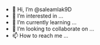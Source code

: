 - 👋 Hi, I’m @saleamlak9D
- 👀 I’m interested in ...
- 🌱 I’m currently learning ...
- 💞️ I’m looking to collaborate on ...
- 📫 How to reach me ...

<!---
saleamlak9D/saleamlak9D is a ✨ special ✨ repository because its `README.md` (this file) appears on your GitHub profile.
You can click the Preview link to take a look at your changes.
--->
